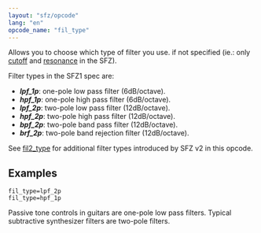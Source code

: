 ```yaml
---
layout: "sfz/opcode"
lang: "en"
opcode_name: "fil_type"
---
```

Allows you to choose which type of filter you use. if not specified
(ie.: only [cutoff](cutoff) and [resonance](resonance) in the SFZ).

Filter types in the SFZ1 spec are:

- ***lpf_1p***: one-pole low pass filter (6dB/octave).
- ***hpf_1p***: one-pole high pass filter (6dB/octave).
- ***lpf_2p***: two-pole low pass filter (12dB/octave).
- ***hpf_2p***: two-pole high pass filter (12dB/octave).
- ***bpf_2p***: two-pole band pass filter (12dB/octave).
- ***brf_2p***: two-pole band rejection filter (12dB/octave).

See [fil2_type](fil2_type) for additional filter types
introduced by SFZ v2 in this opcode.

## Examples

```
fil_type=lpf_2p
fil_type=hpf_1p
```

Passive tone controls in guitars are one-pole low pass filters.
Typical subtractive synthesizer filters are two-pole filters.
